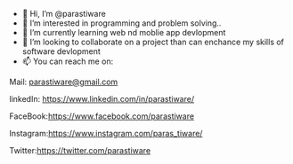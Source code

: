 - 👋 Hi, I’m @parastiware
- 👀 I’m interested in programming and problem solving..
- 🌱 I’m currently learning web nd moblie app devlopment
- 💞️ I’m looking to collaborate on a project than can enchance my skills of software devlopment
- 📫 You can reach me on:

Mail: <a href=" mailto:parastiware@gmail.com">parastiware@gmail.com</a>

linkedIn: https://www.linkedin.com/in/parastiware/

FaceBook:https://www.facebook.com/parastiware

Instagram:https://www.instagram.com/paras_tiware/

Twitter:https://twitter.com/parastiware


<!---
parastiware/parastiware is a ✨ special ✨ repository because its `README.md` (this file) appears on your GitHub profile.
You can click the Preview link to take a look at your changes.
--->

